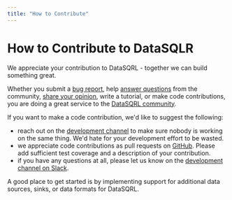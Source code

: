 ```yaml
---
title: "How to Contribute"
---
```


# How to Contribute to DataSQLR

We appreciate your contribution to DataSQRL - together we can build something great.

Whether you submit a [bug report](https://github.com/DataSQRL/sqrl/issues), help [answer questions](/community) from the community, [share your opinion](/community), write a tutorial, or make code contributions, you are doing a great service to the [DataSQRL community](/community).

If you want to make a code contribution, we'd like to suggest the following:
* reach out on the [development channel](/community) to make sure nobody is working on the same thing. We'd hate for your development effort to be wasted.
* we appreciate code contributions as pull requests on [GitHub](https://github.com/DataSQRL/sqrl). Please add sufficient test coverage and a description of your contribution.
* if you have any questions at all, please let us know on the [development channel on Slack](/community).

A good place to get started is by implementing support for additional data sources, sinks, or data formats for DataSQRL.